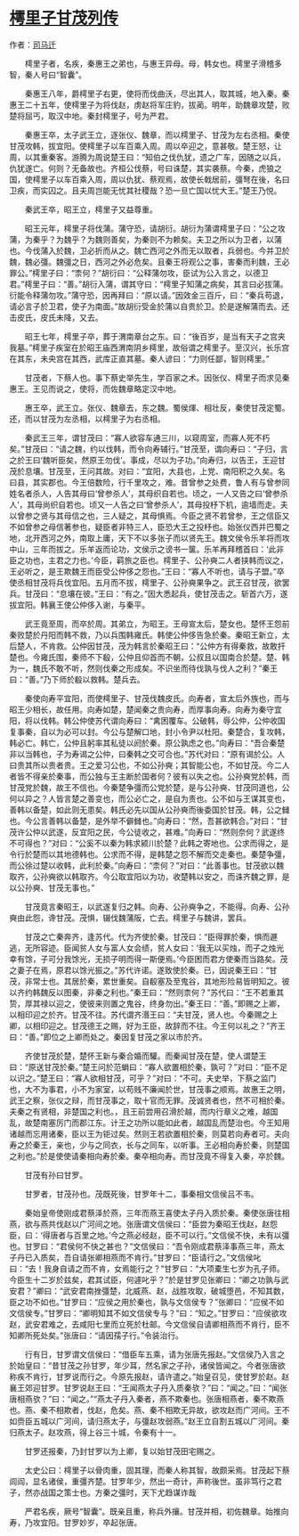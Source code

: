 # [樗里子甘茂列传](http://so.gushiwen.org/guwen/bookv_158.aspx)

作者：[司马迁](http://so.gushiwen.org/author_608.aspx)

　　樗里子者，名疾，秦惠王之弟也，与惠王异母。母，韩女也。樗里子滑稽多智，秦人号曰“智囊”。

　　秦惠王八年，爵樗里子右更，使将而伐曲沃，尽出其人，取其城，地入秦。秦惠王二十五年，使樗里子为将伐赵，虏赵将军庄豹，拔蔺。明年，助魏章攻楚，败楚将屈丐，取汉中地。秦封樗里子，号为严君。

　　秦惠王卒，太子武王立，逐张仪、魏章，而以樗里子、甘茂为左右丞相。秦使甘茂攻韩，拔宜阳。使樗里子以车百乘入周。周以卒迎之，意甚敬。楚王怒，让周，以其重秦客。游腾为周说楚王曰：“知伯之伐仇犹，遗之广车，因随之以兵，仇犹遂亡。何则？无备故也。齐桓公伐蔡，号曰诛楚，其实袭蔡。今秦，虎狼之国，使樗里子以车百乘入周，周以仇犹、蔡观焉，故使长戟居前，彊弩在後，名曰卫疾，而实囚之。且夫周岂能无忧其社稷哉？恐一旦亡国以忧大王。”楚王乃悦。

　　秦武王卒，昭王立，樗里子又益尊重。

　　昭王元年，樗里子将伐蒲。蒲守恐，请胡衍。胡衍为蒲谓樗里子曰：“公之攻蒲，为秦乎？为魏乎？为魏则善矣，为秦则不为赖矣。夫卫之所以为卫者，以蒲也。今伐蒲入於魏，卫必折而从之。魏亡西河之外而无以取者，兵弱也。今并卫於魏，魏必彊。魏彊之日，西河之外必危矣。且秦王将观公之事，害秦而利魏，王必罪公。”樗里子曰：“柰何？”胡衍曰：“公释蒲勿攻，臣试为公入言之，以德卫君。”樗里子曰：“善。”胡衍入蒲，谓其守曰：“樗里子知蒲之病矣，其言曰必拔蒲。衍能令释蒲勿攻。”蒲守恐，因再拜曰：“原以请。”因效金三百斤，曰：“秦兵苟退，请必言子於卫君，使子为南面。”故胡衍受金於蒲以自贵於卫。於是遂解蒲而去。还击皮氏，皮氏未降，又去。

　　昭王七年，樗里子卒，葬于渭南章台之东。曰：“後百岁，是当有天子之宫夹我墓。”樗里子疾室在於昭王庙西渭南阴乡樗里，故俗谓之樗里子。至汉兴，长乐宫在其东，未央宫在其西，武库正直其墓。秦人谚曰：“力则任鄙，智则樗里。”

　　甘茂者，下蔡人也。事下蔡史举先生，学百家之术。因张仪、樗里子而求见秦惠王。王见而说之，使将，而佐魏章略定汉中地。

　　惠王卒，武王立。张仪、魏章去，东之魏。蜀侯煇、相壮反，秦使甘茂定蜀。还，而以甘茂为左丞相，以樗里子为右丞相。

　　秦武王三年，谓甘茂曰：“寡人欲容车通三川，以窥周室，而寡人死不朽矣。”甘茂曰：“请之魏，约以伐韩，而令向寿辅行。”甘茂至，谓向寿曰：“子归，言之於王曰‘魏听臣矣，然原王勿伐’。事成，尽以为子功。”向寿归，以告王，王迎甘茂於息壤。甘茂至，王问其故。对曰：“宜阳，大县也，上党、南阳积之久矣。名曰县，其实郡也。今王倍数险，行千里攻之，难。昔曾参之处费，鲁人有与曾参同姓名者杀人，人告其母曰‘曾参杀人’，其母织自若也。顷之，一人又告之曰‘曾参杀人’，其母尚织自若也。顷又一人告之曰‘曾参杀人’，其母投杼下机，逾墙而走。夫以曾参之贤与其母信之也，三人疑之，其母惧焉。今臣之贤不若曾参，王之信臣又不如曾参之母信著参也，疑臣者非特三人，臣恐大王之投杼也。始张仪西并巴蜀之地，北开西河之外，南取上庸，天下不以多张子而以贤先王。魏文侯令乐羊将而攻中山，三年而拔之。乐羊返而论功，文侯示之谤书一箧。乐羊再拜稽首曰：‘此非臣之功也，主君之力也。’今臣，羁旅之臣也。樗里子、公孙奭二人者挟韩而议之，王必听之，是王欺魏王而臣受公仲侈之怨也。”王曰：“寡人不听也，请与子盟。”卒使丞相甘茂将兵伐宜阳。五月而不拔，樗里子、公孙奭果争之。武王召甘茂，欲罢兵。甘茂曰：“息壤在彼。”王曰：“有之。”因大悉起兵，使甘茂击之。斩首六万，遂拔宜阳。韩襄王使公仲侈入谢，与秦平。

　　武王竟至周，而卒於周。其弟立，为昭王。王母宣太后，楚女也。楚怀王怨前秦败楚於丹阳而韩不救，乃以兵围韩雍氏。韩使公仲侈告急於秦。秦昭王新立，太后楚人，不肯救。公仲因甘茂，茂为韩言於秦昭王曰：“公仲方有得秦救，故敢扞楚也。今雍氏围，秦师不下殽，公仲且仰首而不朝，公叔且以国南合於楚。楚、韩为一，魏氏不敢不听，然则伐秦之形成矣。不识坐而待伐孰与伐人之利？”秦王曰：“善。”乃下师於殽以救韩。楚兵去。

　　秦使向寿平宜阳，而使樗里子、甘茂伐魏皮氏。向寿者，宣太后外族也，而与昭王少相长，故任用。向寿如楚，楚闻秦之贵向寿，而厚事向寿。向寿为秦守宜阳，将以伐韩。韩公仲使苏代谓向寿曰：“禽困覆车。公破韩，辱公仲，公仲收国复事秦，自以为必可以封。今公与楚解口地，封小令尹以杜阳。秦楚合，复攻韩，韩必亡。韩亡，公仲且躬率其私徒以阏於秦。原公孰虑之也。”向寿曰：“吾合秦楚非以当韩也，子为寿谒之公仲，曰秦韩之交可合也。”苏代对曰：“原有谒於公。人曰贵其所以贵者贵。王之爱习公也，不如公孙奭；其智能公也，不如甘茂。今二人者皆不得亲於秦事，而公独与王主断於国者何？彼有以失之也。公孙奭党於韩，而甘茂党於魏，故王不信也。今秦楚争彊而公党於楚，是与公孙奭、甘茂同道也，公何以异之？人皆言楚之善变也，而公必亡之，是自为责也。公不如与王谋其变也，善韩以备楚，如此则无患矣。韩氏必先以国从公孙奭而後委国於甘茂。韩，公之雠也。今公言善韩以备楚，是外举不僻雠也。”向寿曰：“然，吾甚欲韩合。”对曰：“甘茂许公仲以武遂，反宜阳之民，今公徒收之，甚难。”向寿曰：“然则奈何？武遂终不可得也？”对曰：“公奚不以秦为韩求颍川於楚？此韩之寄地也。公求而得之，是令行於楚而以其地德韩也。公求而不得，是韩楚之怨不解而交走秦也。秦楚争彊，而公徐过楚以收韩，此利於秦。”向寿曰：“柰何？”对曰：“此善事也。甘茂欲以魏取齐，公孙奭欲以韩取齐。今公取宜阳以为功，收楚韩以安之，而诛齐魏之罪，是以公孙奭、甘茂无事也。”

　　甘茂竟言秦昭王，以武遂复归之韩。向寿、公孙奭争之，不能得。向寿、公孙奭由此怨，谗甘茂。茂惧，辍伐魏蒲阪，亡去。樗里子与魏讲，罢兵。

　　甘茂之亡秦奔齐，逢苏代。代为齐使於秦。甘茂曰：“臣得罪於秦，惧而遯逃，无所容迹。臣闻贫人女与富人女会绩，贫人女曰：‘我无以买烛，而子之烛光幸有馀，子可分我馀光，无损子明而得一斯便焉。’今臣困而君方使秦而当路矣。茂之妻子在焉，原君以馀光振之。”苏代许诺。遂致使於秦。已，因说秦王曰：“甘茂，非常士也。其居於秦，累世重矣。自殽塞及至鬼谷，其地形险易皆明知之。彼以齐约韩魏反以图秦，非秦之利也。”秦王曰：“然则柰何？”苏代曰：“王不若重其贽，厚其禄以迎之，使彼来则置之鬼谷，终身勿出。”秦王曰：“善。”即赐之上卿，以相印迎之於齐。甘茂不往。苏代谓齐湣王曰：“夫甘茂，贤人也。今秦赐之上卿，以相印迎之。甘茂德王之赐，好为王臣，故辞而不往。今王何以礼之？”齐王曰：“善。”即位之上卿而处之。秦因复甘茂之家以市於齐。

　　齐使甘茂於楚，楚怀王新与秦合婚而驩。而秦闻甘茂在楚，使人谓楚王曰：“原送甘茂於秦。”楚王问於范蜎曰：“寡人欲置相於秦，孰可？”对曰：“臣不足以识之。”楚王曰：“寡人欲相甘茂，可乎？”对曰：“不可。夫史举，下蔡之监门也，大不为事君，小不为家室，以苟贱不廉闻於世，甘茂事之顺焉。故惠王之明，武王之察，张仪之辩，而甘茂事之，取十官而无罪。茂诚贤者也，然不可相於秦。夫秦之有贤相，非楚国之利也。，且王前尝用召滑於越，而内行章义之难，越国乱，故楚南塞厉门而郡江东。计王之功所以能如此者，越国乱而楚治也。今王知用诸越而忘用诸秦，臣以王为钜过矣。然则王若欲置相於秦，则莫若向寿者可。夫向寿之於秦王，亲也，少与之同衣，长与之同车，以听事。王必相向寿於秦，则楚国之利也。”於是使使请秦相向寿於秦。秦卒相向寿。而甘茂竟不得复入秦，卒於魏。

　　甘茂有孙曰甘罗。

　　甘罗者，甘茂孙也。茂既死後，甘罗年十二，事秦相文信侯吕不韦。

　　秦始皇帝使刚成君蔡泽於燕，三年而燕王喜使太子丹入质於秦。秦使张唐往相燕，欲与燕共伐赵以广河间之地。张唐谓文信侯曰：“臣尝为秦昭王伐赵，赵怨臣，曰：‘得唐者与百里之地。’今之燕必经赵，臣不可以行。”文信侯不快，未有以彊也。甘罗曰：“君侯何不快之甚也？”文信侯曰：“吾令刚成君蔡泽事燕三年，燕太子丹已入质矣，吾自请张卿相燕而不肯行。”甘罗曰：“臣请行之。”文信侯叱曰：“去！我身自请之而不肯，女焉能行之？”甘罗曰：“大项橐生七岁为孔子师。今臣生十二岁於兹矣，君其试臣，何遽叱乎？”於是甘罗见张卿曰：“卿之功孰与武安君？”卿曰：“武安君南挫彊楚，北威燕、赵，战胜攻取，破城堕邑，不知其数，臣之功不如也。”甘罗曰：“应侯之用於秦也，孰与文信侯专？”张卿曰：“应侯不如文信侯专。”甘罗曰：“卿明知其不如文信侯专与？”曰：“知之。”甘罗曰：“应侯欲攻赵，武安君难之，去咸阳七里而立死於杜邮。今文信侯自请卿相燕而不肯行，臣不知卿所死处矣。”张唐曰：“请因孺子行。”令装治行。

　　行有日，甘罗谓文信侯曰：“借臣车五乘，请为张唐先报赵。”文信侯乃入言之於始皇曰：“昔甘茂之孙甘罗，年少耳，然名家之子孙，诸侯皆闻之。今者张唐欲称疾不肯行，甘罗说而行之。今原先报赵，请许遣之。”始皇召见，使甘罗於赵。赵襄王郊迎甘罗。甘罗说赵王曰：“王闻燕太子丹入质秦欤？”曰：“闻之。”曰：“闻张唐相燕欤？”曰：“闻之。”“燕太子丹入秦者，燕不欺秦也。张唐相燕者，秦不欺燕也。燕、秦不相欺者，伐赵，危矣。燕、秦不相欺无异故，欲攻赵而广河间。王不如赍臣五城以广河间，请归燕太子，与彊赵攻弱燕。”赵王立自割五城以广河间。秦归燕太子。赵攻燕，得上谷三十城，令秦有十一。

　　甘罗还报秦，乃封甘罗以为上卿，复以始甘茂田宅赐之。

　　太史公曰：樗里子以骨肉重，固其理，而秦人称其智，故颇采焉。甘茂起下蔡闾阎，显名诸侯，重彊齐楚。甘罗年少，然出一奇计，声称後世。虽非笃行之君子，然亦战国之策士也。方秦之彊时，天下尤趋谋诈哉

　　严君名疾，厥号“智囊”。既亲且重，称兵外攘。甘茂并相，初佐魏章。始推向寿，乃攻宜阳。甘罗妙岁，卒起张唐。

